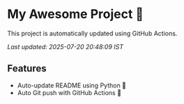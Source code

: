 # My Awesome Project 🚀

This project is automatically updated using GitHub Actions.

_Last updated: 2025-07-20 20:48:09 IST_

## Features
- Auto-update README using Python 🐍
- Auto Git push with GitHub Actions 🤖
